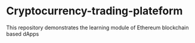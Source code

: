 # Cryptocurrency-trading-plateform
This repository demonstrates the learning module of Ethereum blockchain based dApps

